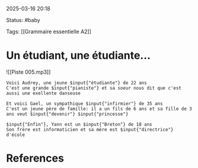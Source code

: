 2025-03-16 20:18

Status: #baby 

Tags: [[Grammaire essentielle A2]]


# Un étudiant, une étudiante...

![[Piste 005.mp3]]

```exercise
Voici Audrey, une jeune $input{"étudiante"} de 22 ans
C'est une grande $input{"pianiste"} et sa soeur nous dit que c'est aussi une exellente danseuse

Et voici Gael, un sympathique $input{"infirmier"} de 35 ans
C'est un jeune père de famille: il a un fils de 6 ans et sa fille de 3 ans veut $input{"devenir"} $input{"princesse"}

$input{"Enfin"}, Yann est un $input{"Breton"} de 18 ans
Son frère est informaticien et sa mère est $input{"directrice"} d'école
```















# References